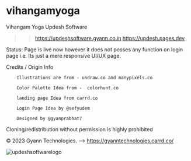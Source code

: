 # vihangamyoga
Vihangam Yoga Updesh Software

>> https://updeshsoftware.gyann.co.in 
>> https://updesh.pages.dev

Status: Page is live now however it does not posses any function on login page i.e. Its just a mere responsive UI/UX page.

Credits / Origin Info

        Illustrations are from - undraw.co and manypixels.co
        
        Color Palette Idea from -  colorhunt.co
        
        landing page Idea from carrd.co
        
        Login Page Idea by @sefyudem

        Designed by @gyanprabhat7



Cloning/redistribution without permission is highly prohibited

© 2023 Gyann Technologies. --> https://gyanntechnologies.carrd.co/


![updeshsoftwarelogo](https://user-images.githubusercontent.com/75989086/210233819-87c85e89-9a23-424f-bf3c-2e5363d7c5ad.png)
